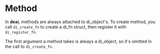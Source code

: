 # Method

In **deai**, methods are always attached to di_object's. To create method, you call ```di_create_fn``` to create a di_fn struct, then register it with ```di_register_fn```.

The first argument a method takes is always a di_object, so it's omitted in the call to ```di_create_fn```.
